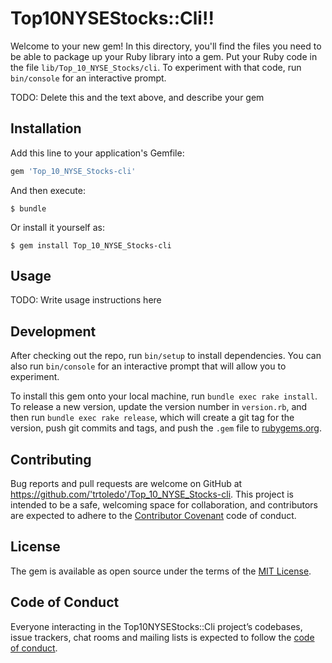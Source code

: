 # Top10NYSEStocks::Cli!!

Welcome to your new gem! In this directory, you'll find the files you need to be able to package up your Ruby library into a gem. Put your Ruby code in the file `lib/Top_10_NYSE_Stocks/cli`. To experiment with that code, run `bin/console` for an interactive prompt.

TODO: Delete this and the text above, and describe your gem

## Installation

Add this line to your application's Gemfile:

```ruby
gem 'Top_10_NYSE_Stocks-cli'
```

And then execute:

    $ bundle

Or install it yourself as:

    $ gem install Top_10_NYSE_Stocks-cli

## Usage

TODO: Write usage instructions here

## Development

After checking out the repo, run `bin/setup` to install dependencies. You can also run `bin/console` for an interactive prompt that will allow you to experiment.

To install this gem onto your local machine, run `bundle exec rake install`. To release a new version, update the version number in `version.rb`, and then run `bundle exec rake release`, which will create a git tag for the version, push git commits and tags, and push the `.gem` file to [rubygems.org](https://rubygems.org).

## Contributing

Bug reports and pull requests are welcome on GitHub at https://github.com/'trtoledo'/Top_10_NYSE_Stocks-cli. This project is intended to be a safe, welcoming space for collaboration, and contributors are expected to adhere to the [Contributor Covenant](http://contributor-covenant.org) code of conduct.

## License

The gem is available as open source under the terms of the [MIT License](https://opensource.org/licenses/MIT).

## Code of Conduct

Everyone interacting in the Top10NYSEStocks::Cli project’s codebases, issue trackers, chat rooms and mailing lists is expected to follow the [code of conduct](https://github.com/'trtoledo'/Top_10_NYSE_Stocks-cli/blob/master/CODE_OF_CONDUCT.md).
